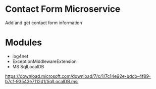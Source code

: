 # Contact Form Microservice
Add and get contact form information

# Modules
* log4net
* ExceptionMiddlewareExtension
* MS SqlLocalDB 

https://download.microsoft.com/download/7/c/1/7c14e92e-bdcb-4f89-b7cf-93543e7112d1/SqlLocalDB.msi

